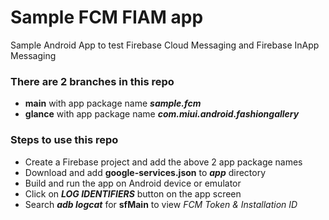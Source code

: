 # Sample FCM FIAM app
Sample Android App to test Firebase Cloud Messaging and Firebase InApp Messaging

### There are 2 branches in this repo
* **main** with app package name ___sample.fcm___
* **glance** with app package name ___com.miui.android.fashiongallery___

### Steps to use this repo
+ Create a Firebase project and add the above 2 app package names
+ Download and add __google-services.json__ to ___app___ directory
+ Build and run the app on Android device or emulator
+ Click on ___LOG IDENTIFIERS___ button on the app screen
+ Search ___adb logcat___ for __sfMain__ to view _FCM Token & Installation ID_
